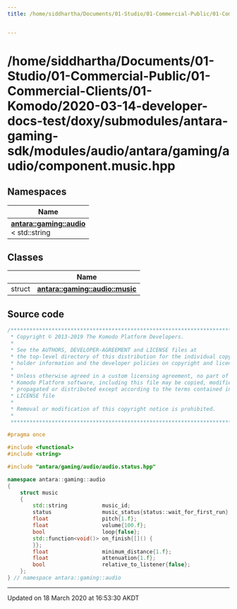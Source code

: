 ```yaml
---
title: /home/siddhartha/Documents/01-Studio/01-Commercial-Public/01-Commercial-Clients/01-Komodo/2020-03-14-developer-docs-test/doxy/submodules/antara-gaming-sdk/modules/audio/antara/gaming/audio/component.music.hpp


---
```


# /home/siddhartha/Documents/01-Studio/01-Commercial-Public/01-Commercial-Clients/01-Komodo/2020-03-14-developer-docs-test/doxy/submodules/antara-gaming-sdk/modules/audio/antara/gaming/audio/component.music.hpp







## Namespaces

| Name           |
| -------------- |
| **[antara::gaming::audio](Namespaces/namespaceantara_1_1gaming_1_1audio.md)** <br>< std::string  |

## Classes

|                | Name           |
| -------------- | -------------- |
| struct | **[antara::gaming::audio::music](Classes/structantara_1_1gaming_1_1audio_1_1music.md)**  |













## Source code

```cpp
/******************************************************************************
 * Copyright © 2013-2019 The Komodo Platform Developers.                      *
 *                                                                            *
 * See the AUTHORS, DEVELOPER-AGREEMENT and LICENSE files at                  *
 * the top-level directory of this distribution for the individual copyright  *
 * holder information and the developer policies on copyright and licensing.  *
 *                                                                            *
 * Unless otherwise agreed in a custom licensing agreement, no part of the    *
 * Komodo Platform software, including this file may be copied, modified,     *
 * propagated or distributed except according to the terms contained in the   *
 * LICENSE file                                                               *
 *                                                                            *
 * Removal or modification of this copyright notice is prohibited.            *
 *                                                                            *
 ******************************************************************************/

#pragma once

#include <functional> 
#include <string>     

#include "antara/gaming/audio/audio.status.hpp" 

namespace antara::gaming::audio
{
    struct music
    {
        std::string           music_id;
        status                music_status{status::wait_for_first_run};
        float                 pitch{1.f};
        float                 volume{100.f};
        bool                  loop{false};
        std::function<void()> on_finish{[]() {
        }};
        float                 minimum_distance{1.f};
        float                 attenuation{1.f};
        bool                  relative_to_listener{false};
    };
} // namespace antara::gaming::audio
```


-------------------------------

Updated on 18 March 2020 at 16:53:30 AKDT

